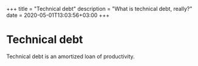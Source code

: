 +++
title = "Technical debt"
description = "What is technical debt, really?"
date = 2020-05-01T13:03:56+03:00
+++

# Technical debt

Technical debt is an amortized loan of productivity.
